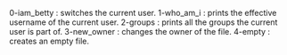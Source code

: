 0-iam_betty : switches the current user.
1-who_am_i : prints the effective username of the current user.
2-groups : prints all the groups the current user is part of.
3-new_owner : changes the owner of the file.
4-empty : creates an empty file.
